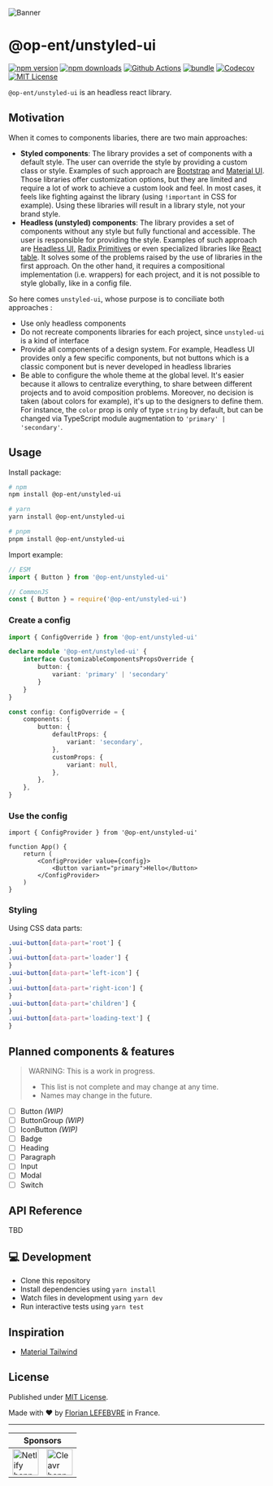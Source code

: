 ![Banner](assets/banner.svg)

# @op-ent/unstyled-ui

[![npm version][npm-version-src]][npm-version-href]
[![npm downloads][npm-downloads-src]][npm-downloads-href]
[![Github Actions][github-actions-src]][github-actions-href]
[![bundle][bundle-src]][bundle-href]
[![Codecov][codecov-src]][codecov-href]
[![MIT License][license-src]][license-href]

`@op-ent/unstyled-ui` is an headless react library.

## Motivation

When it comes to components libaries, there are two main approaches:

-   **Styled components**: The library provides a set of components with a default style. The user can override the style by providing a custom class or style. Examples of such approach are [Bootstrap](https://getbootstrap.com/) and [Material UI](https://material-ui.com/). Those libraries offer customization options, but they are limited and require a lot of work to achieve a custom look and feel. In most cases, it feels like fighting against the library (using `!important` in CSS for example). Using these libraries will result in a library style, not your brand style.
-   **Headless (unstyled) components**: The library provides a set of components without any style but fully functional and accessible. The user is responsible for providing the style. Examples of such approach are [Headless UI](https://headlessui.com/), [Radix Primitives](https://www.radix-ui.com/) or even specialized libraries like [React table](https://tanstack.com/table). It solves some of the problems raised by the use of libraries in the first approach. On the other hand, it requires a compositional implementation (i.e. wrappers) for each project, and it is not possible to style globally, like in a config file.

So here comes `unstyled-ui`, whose purpose is to conciliate both approaches :

-   Use only headless components
-   Do not recreate components libraries for each project, since `unstyled-ui` is a kind of interface
-   Provide all components of a design system. For example, Headless UI provides only a few specific components, but not buttons which is a classic component but is never developed in headless libraries
-   Be able to configure the whole theme at the global level. It's easier because it allows to centralize everything, to share between different projects and to avoid composition problems. Moreover, no decision is taken (about colors for example), it's up to the designers to define them. For instance, the `color` prop is only of type `string` by default, but can be changed via TypeScript module augmentation to `'primary' | 'secondary'`.

## Usage

Install package:

```sh
# npm
npm install @op-ent/unstyled-ui

# yarn
yarn install @op-ent/unstyled-ui

# pnpm
pnpm install @op-ent/unstyled-ui
```

Import example:

```js
// ESM
import { Button } from '@op-ent/unstyled-ui'

// CommonJS
const { Button } = require('@op-ent/unstyled-ui')
```

### Create a config

```ts
import { ConfigOverride } from '@op-ent/unstyled-ui'

declare module '@op-ent/unstyled-ui' {
    interface CustomizableComponentsPropsOverride {
        button: {
            variant: 'primary' | 'secondary'
        }
    }
}

const config: ConfigOverride = {
    components: {
        button: {
            defaultProps: {
                variant: 'secondary',
            },
            customProps: {
                variant: null,
            },
        },
    },
}
```

### Use the config

```tsx
import { ConfigProvider } from '@op-ent/unstyled-ui'

function App() {
    return (
        <ConfigProvider value={config}>
            <Button variant="primary">Hello</Button>
        </ConfigProvider>
    )
}
```

### Styling

Using CSS data parts:

```css
.uui-button[data-part='root'] {
}
.uui-button[data-part='loader'] {
}
.uui-button[data-part='left-icon'] {
}
.uui-button[data-part='right-icon'] {
}
.uui-button[data-part='children'] {
}
.uui-button[data-part='loading-text'] {
}
```

## Planned components & features

> WARNING: This is a work in progress.
>
> -   This list is not complete and may change at any time.
> -   Names may change in the future.

-   [ ] Button _(WIP)_
-   [ ] ButtonGroup _(WIP)_
-   [ ] IconButton _(WIP)_
-   [ ] Badge
-   [ ] Heading
-   [ ] Paragraph
-   [ ] Input
-   [ ] Modal
-   [ ] Switch

## API Reference

TBD

## 💻 Development

-   Clone this repository
-   Install dependencies using `yarn install`
-   Watch files in development using `yarn dev`
-   Run interactive tests using `yarn test`

## Inspiration

-   [Material Tailwind](https://github.com/creativetimofficial/material-tailwind)

## License

Published under [MIT License](./LICENSE).

Made with ❤️ by [Florian LEFEBVRE](https://github.com/florian-lefebvre) in France.

---

<table>
  <thead>
    <tr>
      <th colspan="2">Sponsors</th>
    </tr>
  </thead>
  <tbody>
    <tr>
      <td>
        <a href="https://www.netlify.com" target="_blank">
          <img alt="Netlify banner" height="51px" src="https://www.netlify.com/v3/img/components/netlify-color-accent.svg" />
        </a>
      </td>
      <td>
        <a href="https://cleavr.io" target="_blank">
          <img alt="Cleavr banner" height="51px" src="https://hcti.io/v1/image/ae9a047f-22b3-4016-a37a-80f297894678" />
        </a>
      </td>
    </tr>
  </tbody>
</table>

<!-- Badges -->
<!-- https://gist.github.com/lukas-h/2a5d00690736b4c3a7ba -->

[npm-version-src]: https://img.shields.io/npm/v/@op-ent/unstyled-ui?style=flat-square
[npm-version-href]: https://npmjs.com/package/@op-ent/unstyled-ui
[npm-downloads-src]: https://img.shields.io/npm/dm/@op-ent/unstyled-ui?style=flat-square
[npm-downloads-href]: https://npmjs.com/package/@op-ent/unstyled-ui
[github-actions-src]: https://img.shields.io/github/workflow/status/op-ent/unstyled-ui/ci/main?style=flat-square
[github-actions-href]: https://github.com/op-ent/unstyled-ui/actions?query=workflow%3Aci
[bundle-src]: https://img.shields.io/bundlephobia/minzip/@op-ent/unstyled-ui?style=flat-square
[bundle-href]: https://bundlephobia.com/result?p=@op-ent/unstyled-ui
[codecov-src]: https://img.shields.io/codecov/c/gh/op-ent/unstyled-ui/main?style=flat-square
[codecov-href]: https://codecov.io/gh/op-ent/unstyled-ui
[license-src]: https://img.shields.io/badge/License-MIT-yellow.svg?style=flat-square
[license-href]: ./LICENSE

